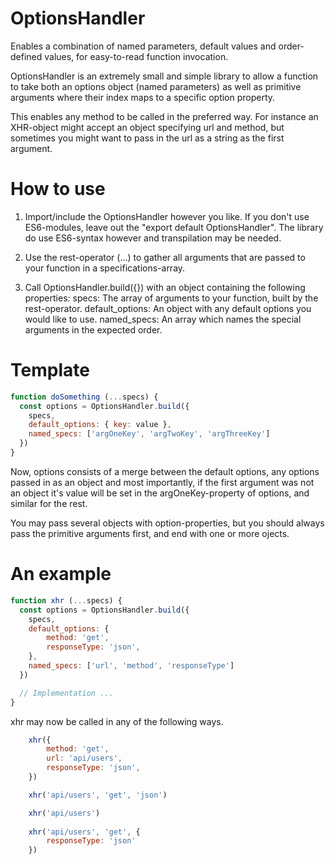 # OptionsHandler
Enables a combination of named parameters, default values and order-defined values, for easy-to-read function invocation.

OptionsHandler is an extremely small and simple library to allow a function to take both an options object (named parameters) as well as primitive arguments where their index maps to a specific option property.

This enables any method to be called in the preferred way. For instance an XHR-object might accept an object specifying url and method, but sometimes you might want to pass in the url as a string as the first argument.

# How to use
1. Import/include the OptionsHandler however you like. If you don't use ES6-modules, leave out the "export default OptionsHandler". The library do use ES6-syntax however and transpilation may be needed.

2. Use the rest-operator (...) to gather all arguments that are passed to your function in a specifications-array.

3. Call OptionsHandler.build({}) with an object containing the following properties:
    specs: The array of arguments to your function, built by the rest-operator.
    default_options: An object with any default options you would like to use.
    named_specs: An array which names the special arguments in the expected order.

# Template
```js
function doSomething (...specs) {
  const options = OptionsHandler.build({
    specs,
    default_options: { key: value },
    named_specs: ['argOneKey', 'argTwoKey', 'argThreeKey']
  })
}
```

Now, options consists of a merge between the default options, any options passed in as an object and most importantly, if the first argument was not an object it's value will be set in the argOneKey-property of options, and similar for the rest.
    
You may pass several objects with option-properties, but you should always pass the primitive arguments first, and end with one or more ojects.

# An example
```js
function xhr (...specs) {
  const options = OptionsHandler.build({
    specs,
    default_options: { 
        method: 'get',
        responseType: 'json',
    },
    named_specs: ['url', 'method', 'responseType']
  })

  // Implementation ...
}
```

xhr may now be called in any of the following ways.
```js
    xhr({
        method: 'get',
        url: 'api/users',
        responseType: 'json',
    })

    xhr('api/users', 'get', 'json')

    xhr('api/users')
    
    xhr('api/users', 'get', {
        responseType: 'json'
    })
```

